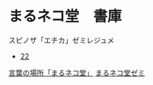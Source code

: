 # まるネコ堂　書庫

スピノザ「エチカ」ゼミレジュメ
- [22](https://marunekodo.github.io/22ethica)

[言葉の場所「まるネコ堂」](https://marunekodoblog.blogspot.com/)
[まるネコ堂ゼミ](https://marunekodosemi.blogspot.com/)
